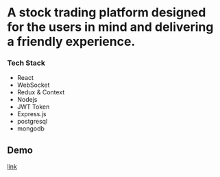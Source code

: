 # A stock trading platform designed for the users in mind and delivering a friendly experience.

<h3>Tech Stack</h3>

<ul>
    <li>React</li>
    <li>WebSocket</li>
    <li>Redux & Context</li>
    <li>Nodejs</li>
    <li>JWT Token</li>
    <li>Express.js</li>
    <li>postgresql</li>
    <li>mongodb</li>
</ul>

<h2>Demo</h2>
<a href='https://www.loom.com/share/af03c005de554b86bfcbdfe993ca81bc'>link</a>
